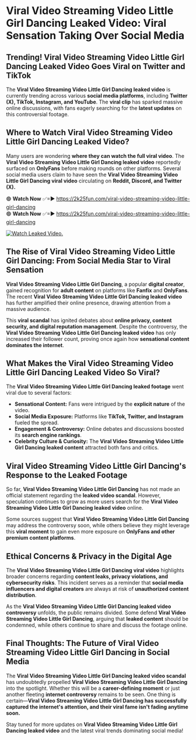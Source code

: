 # Viral Video Streaming Video Little Girl Dancing Leaked Video: Viral Sensation Taking Over Social Media

## **Trending! Viral Video Streaming Video Little Girl Dancing Leaked Video Goes Viral on Twitter and TikTok**
The **Viral Video Streaming Video Little Girl Dancing leaked video** is currently trending across various **social media platforms**, including **Twitter (X), TikTok, Instagram, and YouTube**. The **viral clip** has sparked massive online discussions, with fans eagerly searching for the **latest updates** on this controversial footage.

## **Where to Watch Viral Video Streaming Video Little Girl Dancing Leaked Video?**
Many users are wondering **where they can watch the full viral video**. The **Viral Video Streaming Video Little Girl Dancing leaked video** reportedly surfaced on **OnlyFans** before making rounds on other platforms. Several social media users claim to have seen the **Viral Video Streaming Video Little Girl Dancing viral video** circulating on **Reddit, Discord, and Twitter (X).**

🟢 **Watch Now** ✅=► https://2k25fun.com/viral-video-streaming-video-little-girl-dancing  
🟢 **Watch Now** ✅=► https://2k25fun.com/viral-video-streaming-video-little-girl-dancing  

[![Watch Leaked Video.](https://miro.medium.com/v2/resize:fit:828/format:webp/1*cilzJN44JGOrTw9NJCrNHA.gif "Watch Leaked Video")](https://2k25fun.com/viral-video-streaming-video-little-girl-dancing)

## **The Rise of Viral Video Streaming Video Little Girl Dancing: From Social Media Star to Viral Sensation**
**Viral Video Streaming Video Little Girl Dancing**, a popular **digital creator**, gained recognition for **adult content** on platforms like **Fanfix** and **OnlyFans**. The recent **Viral Video Streaming Video Little Girl Dancing leaked video** has further amplified their online presence, drawing attention from a massive audience.

This **viral scandal** has ignited debates about **online privacy, content security, and digital reputation management**. Despite the controversy, the **Viral Video Streaming Video Little Girl Dancing leaked video** has only increased their follower count, proving once again how **sensational content dominates the internet**.

## **What Makes the Viral Video Streaming Video Little Girl Dancing Leaked Video So Viral?**
The **Viral Video Streaming Video Little Girl Dancing leaked footage** went viral due to several factors:
- **Sensational Content:** Fans were intrigued by the **explicit nature** of the video.
- **Social Media Exposure:** Platforms like **TikTok, Twitter, and Instagram** fueled the spread.
- **Engagement & Controversy:** Online debates and discussions boosted its **search engine rankings**.
- **Celebrity Culture & Curiosity:** The **Viral Video Streaming Video Little Girl Dancing leaked content** attracted both fans and critics.

## **Viral Video Streaming Video Little Girl Dancing's Response to the Leaked Footage**
So far, **Viral Video Streaming Video Little Girl Dancing** has not made an official statement regarding the **leaked video scandal**. However, speculation continues to grow as more users search for the **Viral Video Streaming Video Little Girl Dancing leaked video** online.

Some sources suggest that **Viral Video Streaming Video Little Girl Dancing** may address the controversy soon, while others believe they might leverage this **viral moment** to gain even more exposure on **OnlyFans and other premium content platforms**.

## **Ethical Concerns & Privacy in the Digital Age**
The **Viral Video Streaming Video Little Girl Dancing viral video** highlights broader concerns regarding **content leaks, privacy violations, and cybersecurity risks**. This incident serves as a reminder that **social media influencers and digital creators** are always at risk of **unauthorized content distribution**.

As the **Viral Video Streaming Video Little Girl Dancing leaked video controversy** unfolds, the public remains divided. Some defend **Viral Video Streaming Video Little Girl Dancing**, arguing that **leaked content** should be condemned, while others continue to share and discuss the footage online.

## **Final Thoughts: The Future of Viral Video Streaming Video Little Girl Dancing in Social Media**
The **Viral Video Streaming Video Little Girl Dancing leaked video scandal** has undoubtedly propelled **Viral Video Streaming Video Little Girl Dancing** into the spotlight. Whether this will be a **career-defining moment** or just another fleeting **internet controversy** remains to be seen. One thing is certain—**Viral Video Streaming Video Little Girl Dancing has successfully captured the internet's attention, and their viral fame isn't fading anytime soon.**

Stay tuned for more updates on **Viral Video Streaming Video Little Girl Dancing leaked video** and the latest viral trends dominating social media!
